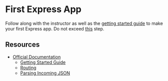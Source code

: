 # First Express App

Follow along with the instructor as well as the [getting started guide](https://expressjs.com/en/starter/hello-world.html) to make your first Express app. Do not exceed [this](https://expressjs.com/en/starter/hello-world.html) step.


## Resources

- [Official Documentation](https://expressjs.com/)
	- [Getting Started Guide](https://expressjs.com/en/starter/installing.html)
	- [Routing](https://expressjs.com/en/guide/routing.html)
	- [Parsing Incoming JSON](https://expressjs.com/en/4x/api.html#express.json)
